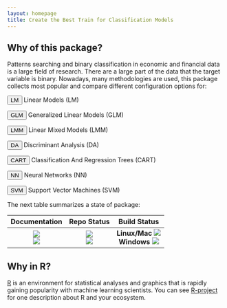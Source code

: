 ```yaml
---
layout: homepage
title: Create the Best Train for Classification Models
---
```

## Why of this package?
Patterns searching and binary classification in economic and financial data is a large field of research. There are a large part of the data that the target variable is binary. Nowadays, many methodologies are used, this package collects most popular and compare different configuration options for:

<p class="index-method"><button class="index-button LM-button">LM</button> Linear Models (LM)</p>
<p class="index-method"><button class="index-button GLM-button">GLM</button> Generalized Linear Models (GLM)</p>
<p class="index-method"><button class="index-button LMM-button">LMM</button> Linear Mixed Models (LMM) </p>
<p class="index-method"><button class="index-button DA-button">DA</button> Discriminant Analysis (DA) </p>
<p class="index-method"><button class="index-button CART-button">CART</button> Classification And Regression Trees (CART)</p>
<p class="index-method"><button class="index-button NN-button">NN</button> Neural Networks (NN) </p>
<p class="index-method"><button class="index-button SVM-button">SVM</button> Support Vector Machines (SVM) </p>



The next table summarizes a state of package:

| **Documentation** | **Repo Status** | **Build Status** | 
|:---:|:---:|:---:|
| [![][docs-img]][docs-url] <br> [![][rdrr-img]][rdrr-url] | [![][CRAN-Version-img]][CRAN-Version-url] <br> [![][MRAN-Version-img]][MRAN-Version-url] |  **Linux/Mac** [![][travis-img]][travis-url] <br> **Windows** [![][codecov-img]][codecov-url] | 

[docs-img]: https://img.shields.io/badge/docs-latest-blue.svg
[docs-url]: http://economistgame.github.io/OptimClassifier

[CRAN-Version-img]: https://www.r-pkg.org/badges/version/OptimClassifier
[CRAN-Version-url]: https://cran.r-project.org/web/packages/OptimClassifier/
[MRAN-Version-img]: https://img.shields.io/badge/MRAN-0.1.2-green.svg
[MRAN-Version-url]: https://mran.microsoft.com/package/OptimClassifier


[travis-img]: https://travis-ci.org/economistgame/OptimClassifier.svg?branch=master
[travis-url]: https://travis-ci.org/economistgame/OptimClassifier
[codecov-img]: https://ci.appveyor.com/api/projects/status/f3h44m7jwr8ms9tf?svg=true
[codecov-url]: https://ci.appveyor.com/project/economistgame/optimclassifier
 
[rdrr-img]: https://img.shields.io/badge/rdrr-stable-blue.svg
[rdrr-url]: https://rdrr.io/cran/OptimClassifier/


## Why in R?
[R](https://www.r-project.org/)  is an environment for statistical analyses and graphics that is rapidly gaining popularity with machine learning scientists. You can see [R-project](https://www.r-project.org/about.html) for one description about R and your ecosystem.




